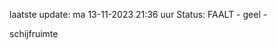 laatste update: 
ma 13-11-2023 21:36   uur 
Status: FAALT - geel - 
<div class="service Y">schijfruimte</div>